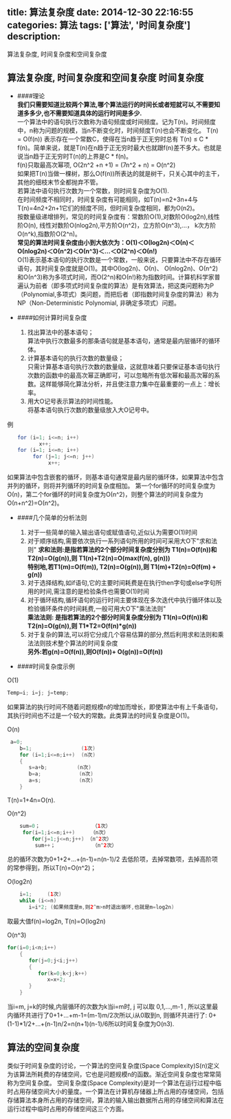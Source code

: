 title: 算法复杂度
date: 2014-12-30 22:16:55
categories: 算法
tags: ['算法', '时间复杂度']
description:
---
算法复杂度, 时间复杂度和空间复杂度
<!--more-->
算法复杂度, 时间复杂度和空间复杂度
时间复杂度
--------
- ####理论   
  **我们只需要知道比较两个算法,哪个算法运行的时间长或者短就可以,不需要知道多多少,也不需要知道具体的运行时间是多少.**  
  一个算法中的语句执行次数称为语句频度或时间频度。记为T(n)。时间频度中，n称为问题的规模，当n不断变化时，时间频度T(n)也会不断变化。
T(n) = Ο(f(n)) 表示存在一个常数C，使得在当n趋于正无穷时总有 T(n) ≤ C \* f(n)。简单来说，就是T(n)在n趋于正无穷时最大也就跟f(n)差不多大。也就是说当n趋于正无穷时T(n)的上界是C \* f(n)。  
  f(n)只取最高次幂项, O(2n^2 +n +1) = (7n^2 + n) = O(n^2)  
  如果把T(n)当做一棵树，那么O(f(n))所表达的就是树干，只关心其中的主干，其他的细枝末节全都抛弃不管。  
  若算法中语句执行次数为一个常数，则时间复杂度为O(1).  
  在时间频度不相同时，时间复杂度有可能相同，如T(n)=n2+3n+4与T(n)=4n2+2n+1它们的频度不同，但时间复杂度相同，都为O(n2)。  
  按数量级递增排列，常见的时间复杂度有：常数阶O(1),对数阶O(log2n),线性阶O(n), 线性对数阶O(nlog2n),平方阶O(n^2)，立方阶O(n^3),...， k次方阶O(n^k),指数阶O(2^n)。  
  **常见的算法时间复杂度由小到大依次为：Ο(1)＜Ο(log2n)＜Ο(n)＜Ο(nlog2n)＜Ο(n^2)＜Ο(n^3)＜…＜Ο(2^n)＜Ο(n!)**  
  Ο(1)表示基本语句的执行次数是一个常数，一般来说，只要算法中不存在循环语句，其时间复杂度就是Ο(1)。其中Ο(log2n)、Ο(n)、 Ο(nlog2n)、Ο(n^2)和Ο(n^3)称为多项式时间，而Ο(2^n)和Ο(n!)称为指数时间。计算机科学家普遍认为前者（即多项式时间复杂度的算法）是有效算法，把这类问题称为P（Polynomial,多项式）类问题，而把后者（即指数时间复杂度的算法）称为NP（Non-Deterministic Polynomial, 非确定多项式）问题。  
  
- ####如何计算时间复杂度  
	1. 找出算法中的基本语句；  
算法中执行次数最多的那条语句就是基本语句，通常是最内层循环的循环体。    
	2. 计算基本语句的执行次数的数量级；  
只需计算基本语句执行次数的数量级，这就意味着只要保证基本语句执行次数的函数中的最高次幂正确即可，可以忽略所有低次幂和最高次幂的系数。这样能够简化算法分析，并且使注意力集中在最重要的一点上：增长率。  
	3. 用大O记号表示算法的时间性能。  
将基本语句执行次数的数量级放入大Ο记号中。  
 
例
```java
　　for (i=1; i<=n; i++)  
　　       x++;  
　　for (i=1; i<=n; i++)    
　     　for (j=1; j<=n; j++)  
　　          x++; 
```   
如果算法中包含嵌套的循环，则基本语句通常是最内层的循环体，如果算法中包含并列的循环，则将并列循环的时间复杂度相加。
第一个for循环的时间复杂度为Ο(n)，第二个for循环的时间复杂度为Ο(n^2)，则整个算法的时间复杂度为Ο(n+n^2)=Ο(n^2)。

- ####几个简单的分析法则
	1. 对于一些简单的输入输出语句或赋值语句,近似认为需要O(1)时间
	2. 对于顺序结构,需要依次执行一系列语句所用的时间可采用大O下"求和法则"
	**求和法则:是指若算法的2个部分时间复杂度分别为 T1(n)=O(f(n))和 T2(n)=O(g(n)),则 T1(n)+T2(n)=O(max(f(n), g(n)))  
	特别地,若T1(m)=O(f(m)), T2(n)=O(g(n)),则 T1(m)+T2(n)=O(f(m) + g(n))**
	3. 对于选择结构,如if语句,它的主要时间耗费是在执行then字句或else字句所用的时间,需注意的是检验条件也需要O(1)时间
	4. 对于循环结构,循环语句的运行时间主要体现在多次迭代中执行循环体以及检验循环条件的时间耗费,一般可用大O下"乘法法则"  
	**乘法法则: 是指若算法的2个部分时间复杂度分别为 T1(n)=O(f(n))和 T2(n)=O(g(n)),则 T1\*T2=O(f(n)\*g(n))**
	5. 对于复杂的算法,可以将它分成几个容易估算的部分,然后利用求和法则和乘法法则技术整个算法的时间复杂度  
	**另外:若g(n)=O(f(n)),则O(f(n))+ O(g(n))=O(f(n))**
	
- ####时间复杂度示例 

O(1)
~~~java
Temp=i; i=j; j=temp; 
~~~
如果算法的执行时间不随着问题规模n的增加而增长，即使算法中有上千条语句，其执行时间也不过是一个较大的常数。此类算法的时间复杂度是O(1)。

O(n)
~~~java
 a=0;
    b=1;              	(1次)
    for (i=1;i<=n;i++) 	(n次)
    {  
       s=a+b;　　　　	(n次)
       b=a;　　　　　	(n次) 
       a=s;　　　　　	(n次)
    }
~~~
T(n)=1+4n=O(n).

O(n^2)
~~~java
    sum=0；                 （1次）
     for(i=1;i<=n;i++)     （n次）
        for(j=1;j<=n;j++) （n^2次）
         sum++；            （n^2次）
~~~
总的循环次数为0+1+2+...+(n-1)=n(n-1)/2
去低阶项，去掉常数项，去掉高阶项的常参得到，所以T(n)=O(n^2)；

O(log2n)
~~~java
    i=1;     (1次)
    while (i<=n)
       i=i*2; (如果频度是m,则2^m>n时退出循环,也就是m=log2n)
~~~
取最大值f(n)=log2n, T(n)=O(log2n)

O(n^3)
~~~java
for(i=0;i<n;i++)
    {  
       for(j=0;j<i;j++)  
       {
          for(k=0;k<j;k++)
             x=x+2;  
       }
    }
~~~ 
当i=m, j=k的时候,内层循环的次数为k当i=m时, j 可以取 0,1,...,m-1 , 所以这里最内循环共进行了0+1+...+m-1=(m-1)m/2次所以,i从0取到n, 则循环共进行了: 0+(1-1)*1/2+...+(n-1)n/2=n(n+1)(n-1)/6所以时间复杂度为O(n3).

算法的空间复杂度
--------------
类似于时间复杂度的讨论，一个算法的空间复杂度(Space Complexity)S(n)定义为该算法所耗费的存储空间，它也是问题规模n的函数。渐近空间复杂度也常常简称为空间复杂度。
空间复杂度(Space Complexity)是对一个算法在运行过程中临时占用存储空间大小的量度。一个算法在计算机存储器上所占用的存储空间，包括存储算法本身所占用的存储空间，算法的输入输出数据所占用的存储空间和算法在运行过程中临时占用的存储空间这三个方面。
